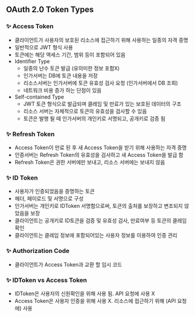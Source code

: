 ## OAuth 2.0 Token Types

### ✨ Access Token
- 클라이언트가 사용자의 보호된 리소스에 접근하기 위해 사용하는 일종의 자격 증명
- 일반적으로 JWT 형식 사용
- 토큰에는 해당 액세스 기간, 범위 등이 포함되어 있음
- Identifier Type 
  - 일종의 난수 토큰 발급 (유의미한 정보 포함X)
  - 인가서버는 DB에 토큰 내용을 저장
  - 리소스서버는 인가서버에 토큰 유효성 검사 요청 (인가서버에서 DB 조회)
  - 네트워크 비용 증가 하는 단점이 있음
- Self-contained Type
  - JWT 토큰 형식으로 발급되며 클레임 및 만료가 있는 보호된 데이터의 구조
  - 리소스 서버는 자체적으로 토큰의 유효성을 검사할 수 있음
  - 토큰은 발행 될 때 인가서버의 개인키로 서명되고, 공개키로 검증 됨

### ✨ Refresh Token
- Access Token이 만료 된 후 새 Access Token을 받기 위해 사용하는 자격 증명
- 인증서버는 Refresh Token의 유효성을 검사하고 새 Access Token을 발급 함
- Refresh Token은 권한 서버에만 보내고, 리소스 서버에는 보내지 않음

### ✨ ID Token
- 사용자가 인증되었음을 증명하는 토큰
- 헤더, 페이로드 및 서명으로 구성
- 인가서버는 개인키로 IDToken 서명함으로써, 토큰의 출처를 보장하고 변조되지 않았음을 보장
- 클라이언트는 공개키로 ID토큰을 검증 및 유효성 검사, 만료여부 등 토큰의 클레임 확인
- 클라이언트는 클레임 정보에 포함되어있는 사용자 정보를 이용하여 인증 관리

### ✨ Authorization Code
- 클라이언트가 Access Token과 교환 할 임시 코드

### ✨ IDToken vs Access Token
- IDToken은 사용자의 신원확인을 위해 사용 됨. API 요청에 사용 X
- Access Token은 사용자 인증을 위해 사용 X. 리소스에 접근하기 위해 (API 요청에) 사용